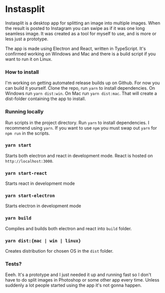 # Instasplit

Instasplit is a desktop app for splitting an image into multiple images. When the result is posted to Instagram you can swipe as if it was one long seamless image. 
It was created as a tool for myself to use, and is more or less just a prototype.

The app is made using Electron and React, written in TypeScript. It's confirmed working on Windows and Mac and there is a build script if you want to run it on Linux.

### How to install

I'm working on getting automated release builds up on Github. For now you can build it yourself. Clone the repo, run `yarn` to install dependencies. On Windows run `yarn dist:win`. On Mac run `yarn dist:mac`. That will create a dist-folder containing the app to install.

### Running locally

Run scripts in the project directory. Run `yarn` to install dependencies. I recommend using `yarn`. If you want to use `npm` you must swap out `yarn` for `npm run` in the scripts.

### `yarn start`

Starts both electron and react in development mode. React is hosted on `http://localhost:3000`.

### `yarn start-react`

Starts react in development mode

### `yarn start-electron`

Starts electron in development mode

### `yarn build`

Compiles and builds both electron and react into `build` folder.

### `yarn dist:{mac | win | linux}`

Creates distribution for chosen OS in the `dist` folder.

### Tests?

Eeeh. It's a prototype and I just needed it up and running fast so I don't have to do split images in Photoshop or some other app every time. Unless suddenly a lot people started using the app it's not gonna happen.
